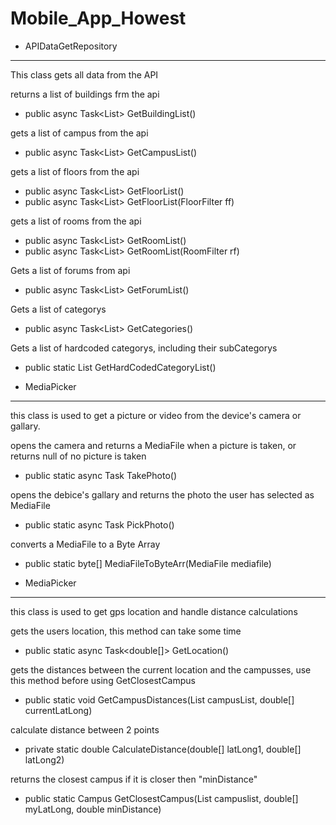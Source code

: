 # Mobile_App_Howest


* APIDataGetRepository
-----------------------
This class gets all data from the API


returns a list of buildings frm the api
- public async Task<List<Building>> GetBuildingList()

gets a list of campus from the api
- public async Task<List<Campus>> GetCampusList()

gets a list of floors from the api
- public async Task<List<Floor>> GetFloorList()
- public async Task<List<Floor>> GetFloorList(FloorFilter ff)

gets a list of rooms from the api
- public async Task<List<Room>> GetRoomList()
- public async Task<List<Room>> GetRoomList(RoomFilter rf)

Gets a list of forums from api
- public async Task<List<Forum>> GetForumList()

Gets a list of categorys
- public async Task<List<Category>> GetCategories()

Gets a list of hardcoded categorys, including their subCategorys
- public static List<Category> GetHardCodedCategoryList()


* MediaPicker
-----------------------
this class is used to get a picture or video from the device's camera or gallary.


opens the camera and returns a MediaFile when a picture is taken, or returns null of no picture is taken
- public static async Task<MediaFile> TakePhoto()

opens the debice's gallary and returns the photo the user has selected as MediaFile
- public static async Task<MediaFile> PickPhoto()

converts a MediaFile to a Byte Array
- public static byte[] MediaFileToByteArr(MediaFile mediafile)

* MediaPicker
-----------------------
this class is used to get gps location and handle distance calculations


gets the users location, this method can take some time
- public static async Task<double[]> GetLocation()

gets the distances between the current location and the campusses, use this method before using GetClosestCampus
- public static void GetCampusDistances(List<Campus> campusList, double[] currentLatLong)

calculate distance between 2 points
- private static double CalculateDistance(double[] latLong1, double[] latLong2)

returns the closest campus if it is closer then "minDistance"
- public static Campus GetClosestCampus(List<Campus> campuslist, double[] myLatLong, double minDistance)


